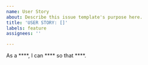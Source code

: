 ```yaml
---
name: User Story
about: Describe this issue template's purpose here.
title: 'USER STORY: []'
labels: feature
assignees: ''

---
```


As a ****, I can **** so that ****.
